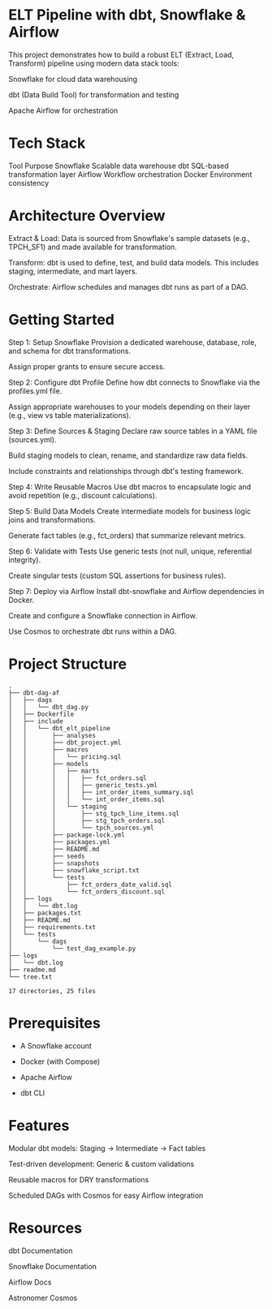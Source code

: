 # ELT Pipeline with dbt, Snowflake & Airflow
This project demonstrates how to build a robust ELT (Extract, Load, Transform) pipeline using modern data stack tools:

Snowflake for cloud data warehousing

dbt (Data Build Tool) for transformation and testing

Apache Airflow for orchestration

# Tech Stack

Tool	Purpose
Snowflake	Scalable data warehouse
dbt	SQL-based transformation layer
Airflow	Workflow orchestration
Docker	Environment consistency

# Architecture Overview
Extract & Load: Data is sourced from Snowflake's sample datasets (e.g., TPCH_SF1) and made available for transformation.

Transform: dbt is used to define, test, and build data models. This includes staging, intermediate, and mart layers.

Orchestrate: Airflow schedules and manages dbt runs as part of a DAG.

# Getting Started
Step 1: Setup Snowflake
Provision a dedicated warehouse, database, role, and schema for dbt transformations.

Assign proper grants to ensure secure access.


Step 2: Configure dbt Profile
Define how dbt connects to Snowflake via the profiles.yml file.

Assign appropriate warehouses to your models depending on their layer (e.g., view vs table materializations).

Step 3: Define Sources & Staging
Declare raw source tables in a YAML file (sources.yml).

Build staging models to clean, rename, and standardize raw data fields.

Include constraints and relationships through dbt's testing framework.

Step 4: Write Reusable Macros
Use dbt macros to encapsulate logic and avoid repetition (e.g., discount calculations).

Step 5: Build Data Models
Create intermediate models for business logic joins and transformations.

Generate fact tables (e.g., fct_orders) that summarize relevant metrics.

Step 6: Validate with Tests
Use generic tests (not null, unique, referential integrity).

Create singular tests (custom SQL assertions for business rules).

Step 7: Deploy via Airflow
Install dbt-snowflake and Airflow dependencies in Docker.

Create and configure a Snowflake connection in Airflow.

Use Cosmos to orchestrate dbt runs within a DAG.

# Project Structure
```
.
├── dbt-dag-af
│   ├── dags
│   │   └── dbt_dag.py
│   ├── Dockerfile
│   ├── include
│   │   └── dbt_elt_pipeline
│   │       ├── analyses
│   │       ├── dbt_project.yml
│   │       ├── macros
│   │       │   └── pricing.sql
│   │       ├── models
│   │       │   ├── marts
│   │       │   │   ├── fct_orders.sql
│   │       │   │   ├── generic_tests.yml
│   │       │   │   ├── int_order_items_summary.sql
│   │       │   │   └── int_order_items.sql
│   │       │   └── staging
│   │       │       ├── stg_tpch_line_items.sql
│   │       │       ├── stg_tpch_orders.sql
│   │       │       └── tpch_sources.yml
│   │       ├── package-lock.yml
│   │       ├── packages.yml
│   │       ├── README.md
│   │       ├── seeds
│   │       ├── snapshots
│   │       ├── snowflake_script.txt
│   │       └── tests
│   │           ├── fct_orders_date_valid.sql
│   │           └── fct_orders_discount.sql
│   ├── logs
│   │   └── dbt.log
│   ├── packages.txt
│   ├── README.md
│   ├── requirements.txt
│   └── tests
│       └── dags
│           └── test_dag_example.py
├── logs
│   └── dbt.log
├── readme.md
└── tree.txt

17 directories, 25 files

```

# Prerequisites
- A Snowflake account

- Docker (with Compose)

- Apache Airflow

- dbt CLI

# Features
Modular dbt models: Staging → Intermediate → Fact tables

Test-driven development: Generic & custom validations

Reusable macros for DRY transformations

Scheduled DAGs with Cosmos for easy Airflow integration

# Resources
dbt Documentation

Snowflake Documentation

Airflow Docs

Astronomer Cosmos